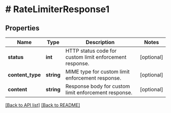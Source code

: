 # # RateLimiterResponse1

## Properties

Name | Type | Description | Notes
------------ | ------------- | ------------- | -------------
**status** | **int** | HTTP status code for custom limit enforcement response. | [optional]
**content_type** | **string** | MIME type for custom limit enforcement response. | [optional]
**content** | **string** | Response body for custom limit enforcement response. | [optional]

[[Back to API list]](../../README.md#endpoints) [[Back to README]](../../README.md)
